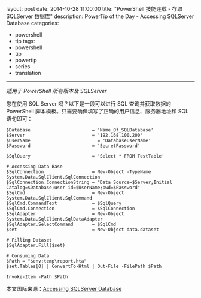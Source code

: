 layout: post
date: 2014-10-28 11:00:00
title: "PowerShell 技能连载 - 存取 SQLServer 数据库"
description: PowerTip of the Day - Accessing SQLServer Database
categories:
- powershell
- tip
tags:
- powershell
- tip
- powertip
- series
- translation
---
_适用于 PowerShell 所有版本及 SQLServer_

您在使用 SQL Server 吗？以下是一段可以进行 SQL 查询并获取数据的 PowerShell 脚本模板。只需要确保填写了正确的用户信息、服务器地址和 SQL 语句即可：

    $Database                       = 'Name_Of_SQLDatabase'
    $Server                         = '192.168.100.200'
    $UserName                         = 'DatabaseUserName'
    $Password                       = 'SecretPassword'
    
    $SqlQuery                       = 'Select * FROM TestTable'
    
    # Accessing Data Base
    $SqlConnection                  = New-Object -TypeName System.Data.SqlClient.SqlConnection
    $SqlConnection.ConnectionString = "Data Source=$Server;Initial Catalog=$Database;user id=$UserName;pwd=$Password"
    $SqlCmd                         = New-Object System.Data.SqlClient.SqlCommand
    $SqlCmd.CommandText             = $SqlQuery
    $SqlCmd.Connection              = $SqlConnection
    $SqlAdapter                     = New-Object System.Data.SqlClient.SqlDataAdapter
    $SqlAdapter.SelectCommand       = $SqlCmd
    $set                            = New-Object data.dataset
    
    # Filling Dataset
    $SqlAdapter.Fill($set)
    
    # Consuming Data
    $Path = "$env:temp\report.hta"
    $set.Tables[0] | ConvertTo-Html | Out-File -FilePath $Path
    
    Invoke-Item -Path $Path

<!--more-->
本文国际来源：[Accessing SQLServer Database](http://community.idera.com/powershell/powertips/b/tips/posts/accessing-sqlserver-database)
